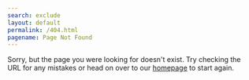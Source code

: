 ```yaml
---
search: exclude
layout: default
permalink: /404.html
pagename: Page Not Found
---  
```


Sorry, but the page you were looking for doesn't exist. Try checking the URL for any mistakes or head on over to our <a href="index.html">homepage</a> to start again.
